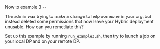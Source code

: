 Now to example 3 -- 

The admin was trying to make a change to help someone in your org, but instead deleted some permissions that now leave your Hybrid deployment unusable. How can you remediate this?

Set up this example by running `run_example3.sh`, then try to launch a job on your local DP and on your remote DP.
